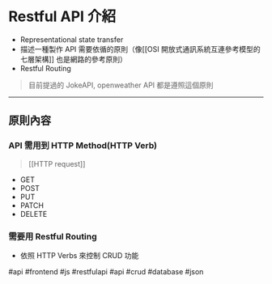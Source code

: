 # Restful API 介紹
- Representational state transfer
- 描述一種製作 API 需要依循的原則（像[[OSI 開放式通訊系統互連參考模型的七層架構]] 也是網路的參考原則）
- Restful Routing
>目前提過的 JokeAPI, openweather API 都是遵照這個原則



---

## 原則內容
### API 需用到 HTTP Method(HTTP Verb)
>[[HTTP request]]
- GET
- POST
- PUT
- PATCH
- DELETE

### 需要用 Restful Routing
- 依照 HTTP Verbs 來控制 CRUD 功能

#api #frontend #js #restfulapi #api #crud #database #json 